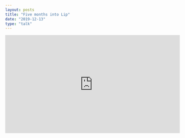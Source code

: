 ```yaml
---
layout: posts
title: "Five months into Lip"
date: "2019-12-13"
type: "talk"
---
```


<iframe width="560" height="315" src="https://www.youtube.com/embed/0TUP5qEBYhQ" frameborder="0" allow="accelerometer; autoplay; encrypted-media; gyroscope; picture-in-picture" allowfullscreen></iframe>